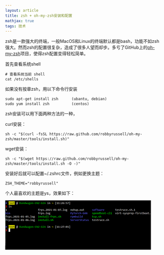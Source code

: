 ```yaml
---
layout: article
title: zsh + oh-my-zsh安装和配置
mathjax: true
tags: 技术
---
```


zsh是一款强大的终端，一般MacOS和Linux的终端默认都是bash，功能不如zsh强大。然而zsh的配置很复杂，造成了很多人望而却步。多亏了GitHub上的[oh-my-zsh](https://github.com/ohmyzsh/ohmyzsh)项目，使得zsh配置变得轻松简单。

首先查看系统shell

```shell
# 查看系统当前 shell
cat /etc/shells 
```

如果没有按章zsh，用以下命令行安装

```shell
sudo apt-get install zsh      (ubantu, debian)
sudo yum install zsh          (centos)
```

zsh安装可以用下面两种方法的一种，

curl安装：

```shell
sh -c "$(curl -fsSL https://raw.github.com/robbyrussell/oh-my-zsh/master/tools/install.sh)"
```

wget安装：

```shell
sh -c "$(wget https://raw.github.com/robbyrussell/oh-my-zsh/master/tools/install.sh -O -)"
```

安装好后就可以配置~/.zshrc文件，例如更换主题：

```shell
ZSH_THEME="robbyrussell"
```

个人最喜欢的主题是ys，效果如下：

![ys](/assets/images/posts/ys.png)
